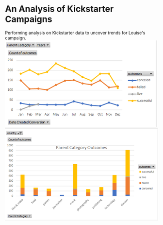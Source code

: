 # An Analysis of Kickstarter Campaigns
Performing analysis on Kickstarter data to uncover trends for Louise's campaign.
![](https://github.com/freddilly/kickstarter-analysis/blob/master/Images/Outcomes_based_on_Launch_Date.png)
![](https://github.com/freddilly/kickstarter-analysis/blob/master/Images/Parent_Category%20_Outcomes.png)
